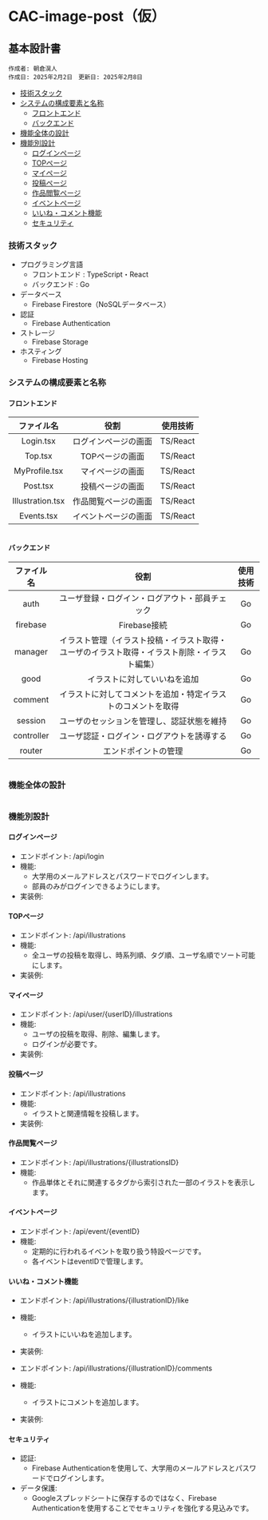 # CAC-image-post（仮）

## 基本設計書
```
作成者: 朝倉滉人
作成日: 2025年2月2日　更新日: 2025年2月8日
```

- [技術スタック](#技術スタック)
- [システムの構成要素と名称](#システムの構成要素と名称)
    - [フロントエンド](#フロントエンド)
    - [バックエンド](#バックエンド)
- [機能全体の設計](#機能全体の設計)
- [機能別設計](#機能別設計)
    - [ログインページ](#ログインページ)
    - [TOPページ](#topページ)
    - [マイページ](#マイページ)
    - [投稿ページ](#投稿ページ)
    - [作品閲覧ページ](#作品閲覧ページ)
    - [イベントページ](#イベントページ)
    - [いいね・コメント機能](#いいねコメント機能)
    - [セキュリティ](#セキュリティ)


### 技術スタック

- プログラミング言語
    - フロントエンド : TypeScript・React
    - バックエンド : Go
- データベース
    - Firebase Firestore（NoSQLデータベース）
- 認証
    - Firebase Authentication
- ストレージ
    - Firebase Storage
- ホスティング
    - Firebase Hosting

### システムの構成要素と名称

#### フロントエンド

| ファイル名 | 役割 | 使用技術 |
| :---: | :---: | :---: |
| Login.tsx | ログインページの画面 | TS/React |
| Top.tsx | TOPページの画面 | TS/React |
| MyProfile.tsx | マイページの画面 | TS/React |
| Post.tsx | 投稿ページの画面 | TS/React |
| Illustration.tsx | 作品閲覧ページの画面 | TS/React |
| Events.tsx | イベントページの画面 | TS/React |

```

```

#### バックエンド

| ファイル名 | 役割 | 使用技術 |
| :---: | :---: | :---: |
| auth | ユーザ登録・ログイン・ログアウト・部員チェック | Go |
| firebase | Firebase接続 | Go |
| manager | イラスト管理（イラスト投稿・イラスト取得・ユーザのイラスト取得・イラスト削除・イラスト編集） | Go |
| good | イラストに対していいねを追加 | Go |
| comment | イラストに対してコメントを追加・特定イラストのコメントを取得 | Go |
| session | ユーザのセッションを管理し、認証状態を維持 | Go |
| controller | ユーザ認証・ログイン・ログアウトを誘導する | Go |
| router | エンドポイントの管理 | Go |

```
```

### 機能全体の設計

```

```

### 機能別設計

#### ログインページ

- エンドポイント: /api/login
- 機能:
    - 大学用のメールアドレスとパスワードでログインします。
    - 部員のみがログインできるようにします。
- 実装例:

#### TOPページ

- エンドポイント: /api/illustrations
- 機能:
    - 全ユーザの投稿を取得し、時系列順、タグ順、ユーザ名順でソート可能にします。
- 実装例:

#### マイページ

- エンドポイント: /api/user/{userID}/illustrations
- 機能:
    - ユーザの投稿を取得、削除、編集します。
    - ログインが必要です。
- 実装例:

#### 投稿ページ

- エンドポイント: /api/illustrations
- 機能:
    - イラストと関連情報を投稿します。
- 実装例:

#### 作品閲覧ページ

- エンドポイント: /api/illustrations/{illustrationsID}
- 機能:
    - 作品単体とそれに関連するタグから索引された一部のイラストを表示します。

#### イベントページ

- エンドポイント: /api/event/{eventID}
- 機能: 
    - 定期的に行われるイベントを取り扱う特設ページです。
    - 各イベントはeventIDで管理します。

#### いいね・コメント機能

- エンドポイント: /api/illustrations/{illustrationID}/like
- 機能: 
    - イラストにいいねを追加します。
- 実装例:


- エンドポイント: /api/illustrations/{illustrationID}/comments
- 機能:
    - イラストにコメントを追加します。
- 実装例:


#### セキュリティ
- 認証: 
    - Firebase Authenticationを使用して、大学用のメールアドレスとパスワードでログインします。
- データ保護: 
    - Googleスプレッドシートに保存するのではなく、Firebase Authenticationを使用することでセキュリティを強化する見込みです。
